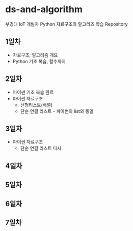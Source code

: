 # ds-and-algorithm
부경대 IoT 개발자 Python 자료구조와 알고리즈 학습 Repository

## 1일차
- 자료구조; 알고리즘 개요
- Python 기초 복습, 함수까지



## 2일차
- 파이썬 기초 복습 완료
- 파이썬 자료구조
  - 선형리스트(배열)
  - 단순 연결 리스트 - 파이썬의 list와 동일

## 3일차
- 파이썬 자료구조
  - 단순 연결 리스트 다시

## 4일차

## 5일차

## 6일차

## 7일차



